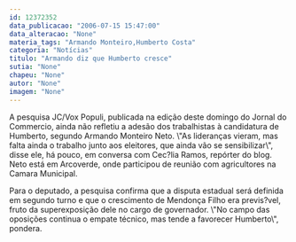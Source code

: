 ```yaml
---
id: 12372352
data_publicacao: "2006-07-15 15:47:00"
data_alteracao: "None"
materia_tags: "Armando Monteiro,Humberto Costa"
categoria: "Notícias"
titulo: "Armando diz que Humberto cresce"
sutia: "None"
chapeu: "None"
autor: "None"
imagem: "None"
---
```

<p><P>A pesquisa JC/Vox Populi, publicada na edição deste domingo do Jornal do Commercio, ainda não refletiu a adesão dos trabalhistas à candidatura de Humberto, segundo Armando Monteiro Neto. \"As lideranças vieram, mas falta ainda o trabalho junto aos eleitores, que ainda vão se sensibilizar\", disse ele, há pouco, em conversa com Cec?lia Ramos, repórter do blog. Neto está em Arcoverde, onde participou de reunião com agricultores na Camara Municipal. </P></p>
<p><P>Para o deputado, a pesquisa confirma que a disputa estadual será definida em segundo turno e que o crescimento de Mendonça Filho era previs?vel, fruto da superexposição dele no cargo de governador. \"No campo das oposições continua o empate técnico, mas tende a favorecer Humberto\", pondera. </P> </p>
